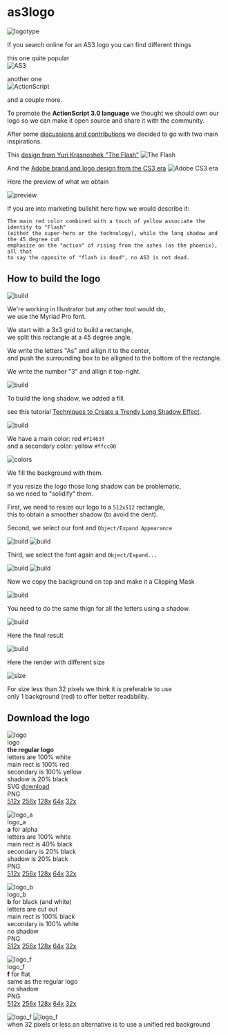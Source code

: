 as3logo
=======

![logotype](img/logotype.png)

If you search online for an AS3 logo you can find different things

this one quite popular  
![AS3](img/old_AS3.png)

another one  
![ActionScript](img/old_ActionScript.jpg)

and a couple more.


To promote the **ActionScript 3.0 language** we thought we should own our logo so we can make it open source and share it with the community.

After some [discussions and contributions](https://github.com/as3lang/www.as3lang.org/issues/2) we decided to go with two main inspirations.

This [design from Yuri Krasnoshek "The Flash"](https://www.behance.net/gallery/24661125/Flash-Flat-Free)
![The Flash](img/TheFlash.png)

And the [Adobe brand and logo design from the CS3 era](http://veerle-v2.duoh.com/blog/comments/the_new_adobe_icons_and_branding/)
![Adobe CS3 era](img/Adobe_CS3_era.jpg)


Here the preview of what we obtain

![preview](img/as3lang_logotype.png)


If you are into marketing bullshit here how we would describe it:

    The main red color combined with a touch of yellow associate the identity to "Flash"
    (either the super-hero or the technology), while the long shadow and the 45 degree cut
    emphasize on the "action" of rising from the ashes (as the phoenix), all that
    to say the opposite of "flash is dead", no AS3 is not dead.


How to build the logo
---------------------

![build](img/build.png)

We're working in Illustrator but any other tool would do,  
we use the Myriad Pro font.


We start with a 3x3 grid to build a rectangle,  
we split this rectangle at a 45 degree angle.

We write the letters "As" and allign it to the center,  
and push the surrounding box to be alligned to the bottom of the rectangle.

We write the number "3" and allign it top-right.

![build](img/build_01.png)

To build the long shadow, we added a fill.

see this tutorial [Techniques to Create a Trendy Long Shadow Effect](http://design.tutsplus.com/tutorials/quick-tip-techniques-to-create-a-trendy-long-shadow-effect--vector-14473).


![build](img/build_02.png)

We have a main color: red `#f1463f`  
and a secondary color: yellow `#ffcc00`

![colors](img/colors.png)

We fill the background with them.


If you resize the logo those long shadow can be problematic,  
so we need to "solidify" them.

First, we need to resize our logo to a `512x512` rectangle,  
this to obtain a smoother shadow (to avoid the dent).

Second, we select our font and `Object/Expand Appearance`

![build](img/build_03.png)
![build](img/build_04.png)

Third, we select the font again and `Object/Expand...`

![build](img/build_05.png)
![build](img/build_06.png)

Now we copy the background on top and make it a Clipping Mask

![build](img/build_07.png)

You need to do the same thign for all the letters using a shadow.

![build](img/build_08.png)

Here the final result

![build](img/build_09.png)


Here the render with different size

![size](img/size.png)

For size less than 32 pixels we think it is preferable to use  
only 1 background (red) to offer better readability.


Download the logo
-----------------

![logo](sources/logo_64x64.png)  
logo  
**the regular logo**  
letters are 100% white  
main rect is 100% red  
secondary is 100% yellow  
shadow is 20% black  
SVG [download](sources/logo.svg)  
PNG  
[512x](sources/logo_512x512.png)
[256x](sources/logo_256x256.png)
[128x](sources/logo_128x128.png)
[64x](sources/logo_64x64.png)
[32x](sources/logo_32x32.png)


![logo_a](sources/logo_a_64x64.png)  
logo_a  
**a** for alpha  
letters are 100% white  
main rect is 40% black  
secondary is 20% black  
shadow is 20% black  
PNG  
[512x](sources/logo_a_512x512.png)
[256x](sources/logo_a_256x256.png)
[128x](sources/logo_a_128x128.png)
[64x](sources/logo_a_64x64.png)
[32x](sources/logo_a_32x32.png)


![logo_b](sources/logo_b_64x64.png)  
logo_b  
**b** for black (and white)  
letters are cut out  
main rect is 100% black  
secondary is 100% white  
no shadow  
PNG  
[512x](sources/logo_b_512x512.png)
[256x](sources/logo_b_256x256.png)
[128x](sources/logo_b_128x128.png)
[64x](sources/logo_b_64x64.png)
[32x](sources/logo_b_32x32.png)


![logo_f](sources/logo_f_64x64.png)  
logo_f  
**f** for flat  
same as the regular logo  
no shadow  
PNG  
[512x](sources/logo_f_512x512.png)
[256x](sources/logo_f_256x256.png)
[128x](sources/logo_f_128x128.png)
[64x](sources/logo_f_64x64.png)
[32x](sources/logo_f_32x32.png)

![logo_f](sources/logo_f_32x32.png)
![logo_f](sources/logo_f2_32x32.png)  
when 32 pixels or less an alternative
is to use a unified red background




